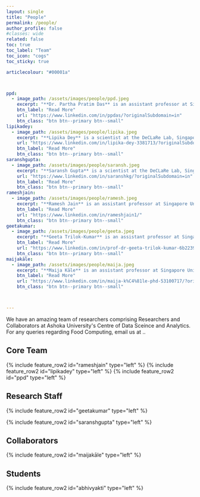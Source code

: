 ```yaml
---
layout: single
title: "People"
permalink: /people/
author_profile: false
#classes: wide 
related: false
toc: true
toc_label: "Team"
toc_icon: "cogs"
toc_sticky: true

articlecolour: "#00001a"



ppd:
  - image_path: /assets/images/people/ppd.jpeg
    excerpt: "**Dr. Partha Pratim Das** is an assistant professor at Singapore University of Technology and Design and a senior member at the DeCLaRe Lab. His research interests include natural language processing, multimodal sentiment analysis, dialogue systems."
    btn_label: "Read More"
    url: "https://www.linkedin.com/in/ppdas/?originalSubdomain=in"
    btn_class: "btn btn--primary btn--small"
lipikadey:
  - image_path: /assets/images/people/lipika.jpeg
    excerpt: "**Lipika Dey** is a scientist at the DeCLaRe Lab, Singapore University of Technology and Design. He is doing research on conversation analysis and multimodal sentiment analysis."
    url: "https://www.linkedin.com/in/lipika-dey-3381713/?originalSubdomain=in"
    btn_label: "Read More"
    btn_class: "btn btn--primary btn--small"
saranshgupta:
  - image_path: /assets/images/people/saransh.jpeg
    excerpt: "**Saransh Gupta** is a scientist at the DeCLaRe Lab, Singapore University of Technology and Design. She is researching on misinformation detection."
    url: "https://www.linkedin.com/in/saranshkg/?originalSubdomain=in"
    btn_label: "Read More"
    btn_class: "btn btn--primary btn--small"
rameshjain:
  - image_path: /assets/images/people/ramesh.jpeg
    excerpt: "**Ramesh Jain** is an assistant professor at Singapore University of Technology and Design and a senior member at the DeCLaRe Lab. His research interests include natural language processing, multimodal sentiment analysis, dialogue systems."
    btn_label: "Read More"
    url: "https://www.linkedin.com/in/rameshjain1/"
    btn_class: "btn btn--primary btn--small"
geetakumar:
  - image_path: /assets/images/people/geeta.jpeg
    excerpt: "**Geeta Trilok-Kumar** is an assistant professor at Singapore University of Technology and Design and a senior member at the DeCLaRe Lab. His research interests include natural language processing, multimodal sentiment analysis, dialogue systems."
    btn_label: "Read More"
    url: "https://www.linkedin.com/in/prof-dr-geeta-trilok-kumar-6b2239206/?originalSubdomain=in"
    btn_class: "btn btn--primary btn--small"
maijakāle:
  - image_path: /assets/images/people/maija.jpeg
    excerpt: "**Maija Kāle** is an assistant professor at Singapore University of Technology and Design and a senior member at the DeCLaRe Lab. His research interests include natural language processing, multimodal sentiment analysis, dialogue systems."
    btn_label: "Read More"
    url: "https://www.linkedin.com/in/maija-k%C4%81le-phd-53100717/?originalSubdomain=lv"
    btn_class: "btn btn--primary btn--small"



---
```


We have an amazing team of researchers comprising Researchers and Collaborators at Ashoka University's Centre of Data Sceince and Analytics. For any queries regarding Food Computing, email us at ..

<!-- #team image [image-center](/assets/images/resources/team.jpg){: .width-paper-image-100 .align-center}--> 

## Core Team 

{% include feature_row2 id="rameshjain" type="left" %}
{% include feature_row2 id="lipikadey" type="left" %}
{% include feature_row2 id="ppd" type="left" %}


## Research Staff

{% include feature_row2 id="geetakumar" type="left" %}

{% include feature_row2 id="saranshgupta" type="left" %}

<!-- example_id {% include feature_row2 id="john" type="left" %} -->


## Collaborators

{% include feature_row2 id="maijakāle" type="left" %}



<!-- {% include feature_row2 id="rajiv" type="left" %} -->
## Students

{% include feature_row2 id="abhivyakti" type="left" %}

<!-- {% include feature_row2 id="cherina" type="left" %} -->


